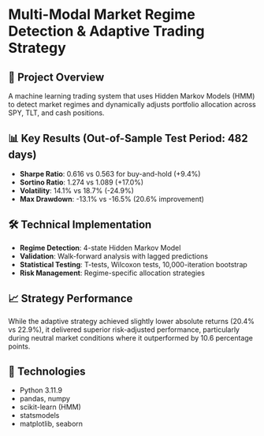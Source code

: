 # Multi-Modal Market Regime Detection & Adaptive Trading Strategy

## 🎯 Project Overview
A machine learning trading system that uses Hidden Markov Models (HMM) to detect market regimes and dynamically adjusts portfolio allocation across SPY, TLT, and cash positions.

## 📊 Key Results (Out-of-Sample Test Period: 482 days)
- **Sharpe Ratio**: 0.616 vs 0.563 for buy-and-hold (+9.4%)
- **Sortino Ratio**: 1.274 vs 1.089 (+17.0%)
- **Volatility**: 14.1% vs 18.7% (-24.9%)
- **Max Drawdown**: -13.1% vs -16.5% (20.6% improvement)

## 🛠️ Technical Implementation
- **Regime Detection**: 4-state Hidden Markov Model
- **Validation**: Walk-forward analysis with lagged predictions
- **Statistical Testing**: T-tests, Wilcoxon tests, 10,000-iteration bootstrap
- **Risk Management**: Regime-specific allocation strategies

## 📈 Strategy Performance
While the adaptive strategy achieved slightly lower absolute returns (20.4% vs 22.9%), it delivered superior risk-adjusted performance, particularly during neutral market conditions where it outperformed by 10.6 percentage points.

## 🔧 Technologies
- Python 3.11.9
- pandas, numpy
- scikit-learn (HMM)
- statsmodels
- matplotlib, seaborn


